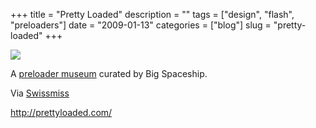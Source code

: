 +++
title = "Pretty Loaded"
description = ""
tags = ["design", "flash", "preloaders"]
date = "2009-01-13"
categories = ["blog"]
slug = "pretty-loaded"
+++



  <div class="notebook-screenshot"><a href="http://prettyloaded.com/"><img src="http://media.konigi.com/notebook/prettyloaded.jpg" class="notebook-image" /></a></div><p>A <a href="http://prettyloaded.com/">preloader museum</a> curated by Big Spaceship. </p>
<p>Via <a href="http://swissmiss.typepad.com/weblog/2009/01/prettyloadedcom-an-homage-to-the-flash-preloader.html">Swissmiss</a></p>
    
  <a href="http://prettyloaded.com/">http://prettyloaded.com/</a>
